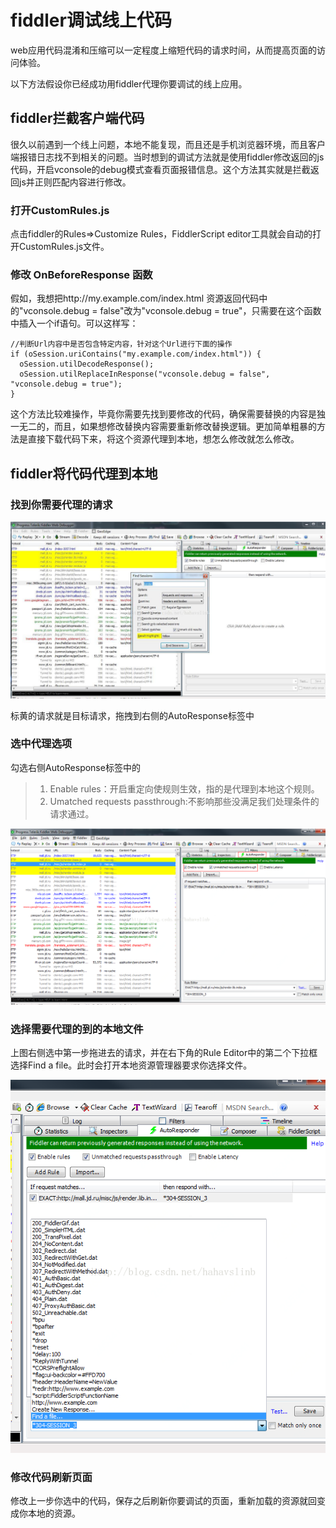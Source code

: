 # fiddler调试线上代码

web应用代码混淆和压缩可以一定程度上缩短代码的请求时间，从而提高页面的访问体验。

以下方法假设你已经成功用fiddler代理你要调试的线上应用。

## fiddler拦截客户端代码

很久以前遇到一个线上问题，本地不能复现，而且还是手机浏览器环境，而且客户端报错日志找不到相关的问题。当时想到的调试方法就是使用fiddler修改返回的js代码，开启vconsole的debug模式查看页面报错信息。这个方法其实就是拦截返回js并正则匹配内容进行修改。

### 打开CustomRules.js

点击fiddler的Rules=>Customize Rules，FiddlerScript editor工具就会自动的打开CustomRules.js文件。

### 修改 OnBeforeResponse 函数

假如，我想把http://my.example.com/index.html 资源返回代码中的"vconsole.debug = false"改为"vconsole.debug = true"，只需要在这个函数中插入一个if语句。可以这样写：
```
//判断Url内容中是否包含特定内容，针对这个Url进行下面的操作
if (oSession.uriContains("my.example.com/index.html")) { 
  oSession.utilDecodeResponse();
  oSession.utilReplaceInResponse("vconsole.debug = false", "vconsole.debug = true");
} 
```
  
这个方法比较难操作，毕竟你需要先找到要修改的代码，确保需要替换的内容是独一无二的，而且，如果想修改替换内容需要重新修改替换逻辑。更加简单粗暴的方法是直接下载代码下来，将这个资源代理到本地，想怎么修改就怎么修改。

##  fiddler将代码代理到本地

### 找到你需要代理的请求
![](../.vuepress/public/2019060101.jpeg)

标黄的请求就是目标请求，拖拽到右侧的AutoResponse标签中

### 选中代理选项

勾选右侧AutoResponse标签中的

> 1. Enable rules：开启重定向使规则生效，指的是代理到本地这个规则。
> 2. Umatched requests passthrough:不影响那些没满足我们处理条件的请求通过。

![](../.vuepress/public/2019060102.png)

### 选择需要代理的到的本地文件

上图右侧选中第一步拖进去的请求，并在右下角的Rule Editor中的第二个下拉框选择Find a file。此时会打开本地资源管理器要求你选择文件。

![](../.vuepress/public/2019060103.png)

### 修改代码刷新页面

修改上一步你选中的代码，保存之后刷新你要调试的页面，重新加载的资源就回变成你本地的资源。